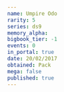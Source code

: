 ```yaml
---
name: Umpire Odo
rarity: 5
series: ds9
memory_alpha:
bigbook_tier: -1
events: 0
in_portal: true
date: 20/02/2017
obtained: Pack
mega: false
published: true
---
```



